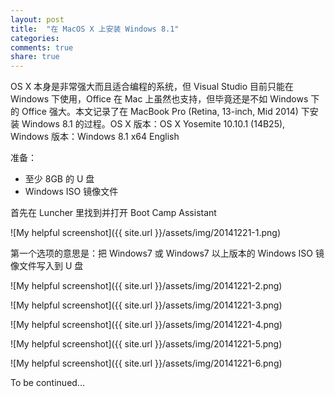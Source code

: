 ```yaml
---
layout: post
title:  "在 MacOS X 上安装 Windows 8.1"
categories:
comments: true
share: true
---
```

OS X 本身是非常强大而且适合编程的系统，但 Visual Studio 目前只能在 Windows 下使用，Office 在 Mac 上虽然也支持，但毕竟还是不如 Windows 下的 Office 强大。本文记录了在 MacBook Pro (Retina, 13-inch, Mid 2014) 下安装 Windows 8.1 的过程。OS X 版本：OS X Yosemite 10.10.1 (14B25), Windows 版本：Windows 8.1 x64 English

准备：


- 至少 8GB 的 U 盘
- Windows ISO 镜像文件


首先在 Luncher 里找到并打开 Boot Camp Assistant

![My helpful screenshot]({{ site.url }}/assets/img/20141221-1.png)

第一个选项的意思是：把 Windows7 或 Windows7 以上版本的 Windows ISO 镜像文件写入到 U 盘

![My helpful screenshot]({{ site.url }}/assets/img/20141221-2.png)


![My helpful screenshot]({{ site.url }}/assets/img/20141221-3.png)


![My helpful screenshot]({{ site.url }}/assets/img/20141221-4.png)


![My helpful screenshot]({{ site.url }}/assets/img/20141221-5.png)


![My helpful screenshot]({{ site.url }}/assets/img/20141221-6.png)

To be continued...
